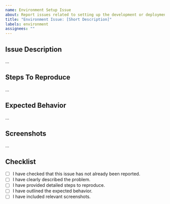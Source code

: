 ```yaml
---
name: Environment Setup Issue
about: Report issues related to setting up the development or deployment environment
title: "Environment Issue: [Short Description]"
labels: environment
assignees: ""
---
```


## Issue Description

<!-- A clear and concise description of what the issue is with the environment setup. -->

...

## Steps To Reproduce

<!-- Steps to reproduce the behavior: -->

...

## Expected Behavior

<!-- A clear and concise description of what you expected to happen. -->

...

## Screenshots

<!-- If applicable, add screenshots to help explain your problem. -->

...

## Checklist

- [ ] I have checked that this issue has not already been reported.
- [ ] I have clearly described the problem.
- [ ] I have provided detailed steps to reproduce.
- [ ] I have outlined the expected behavior.
- [ ] I have included relevant screenshots.
